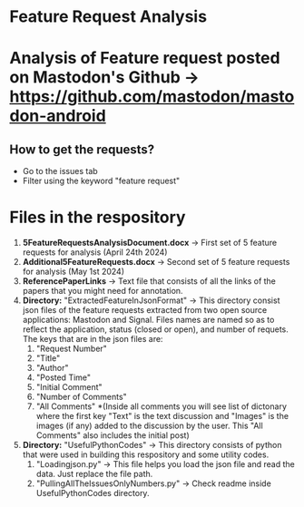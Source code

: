 # Feature Request Analysis

# Analysis of Feature request posted on Mastodon's Github -> https://github.com/mastodon/mastodon-android
## How to get the requests?
- Go to the issues tab
- Filter using the keyword "feature request"


# Files in the respository 
1. **5FeatureRequestsAnalysisDocument.docx** -> First set of 5 feature requests for analysis (April 24th 2024)
2. **Additional5FeatureRequests.docx** -> Second set of 5 feature requests for analysis (May 1st 2024)
3. **ReferencePaperLinks** -> Text file that consists of all the links of the papers that you might need for annotation. 
4. **Directory:** "ExtractedFeatureInJsonFormat" -> This directory consist json files of the feature requests extracted from two open source applications: Mastodon and Signal. Files names are named so as to reflect the application, status (closed or open), and number of requets. The keys that are in the json files are: 
    1. "Request Number"
    2. "Title"
    3. "Author"
    4. "Posted Time"
    5. "Initial Comment"
    6. "Number of Comments"
    7. "All Comments" *(Inside all comments you will see list of dictonary where the first key "Text" is the text discussion and "Images" is the images (if any) added to the discussion by the user. This "All Comments" also includes the initial post)
5. **Directory:** "UsefulPythonCodes" -> This directory consists of python that were used in building this respository and some utility codes.
    1. "Loadingjson.py" -> This file helps you load the json file and read the data. Just replace the file path.
    2. "PullingAllTheIssuesOnlyNumbers.py" -> Check readme inside UsefulPythonCodes directory. 

    


